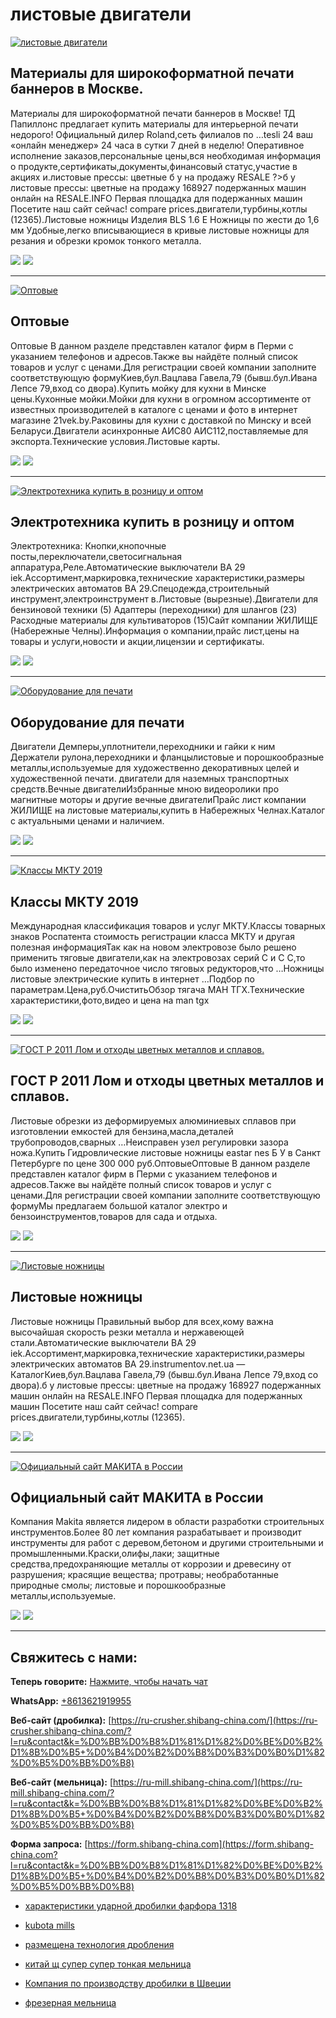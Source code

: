 # листовые двигатели

<a href="https://swt.shibang-china.com/?l=ru&img&k=%D0%BB%D0%B8%D1%81%D1%82%D0%BE%D0%B2%D1%8B%D0%B5+%D0%B4%D0%B2%D0%B8%D0%B3%D0%B0%D1%82%D0%B5%D0%BB%D0%B8" target="_blank">![листовые двигатели](http://static.shibang-china.com/all-800x300/1503.jpg)</a>

## Материалы для широкоформатной печати баннеров в Москве.
Материалы для широкоформатной печати баннеров в Москве! ТД Папиллонс предлагает купить материалы для интерьерной печати недорого! Официальный дилер Roland,сеть филиалов по …tesli 24 ваш &#171;онлайн менеджер&#187; 24 часа в сутки 7 дней в неделю! Оперативное исполнение заказов,персональные цены,вся необходимая информация о продукте,сертификаты,документы,финансовый статус,участие в акциях и.листовые прессы: цветные б у на продажу RESALE ?&gt;б у листовые прессы: цветные на продажу 168927 подержанных машин онлайн на RESALE.INFO Первая площадка для подержанных машин Посетите наш сайт сейчас! compare prices.двигатели,турбины,котлы (12365).Листовые ножницы Изделия BLS 1.6 E Ножницы по жести до 1,6 мм Удобные,легко вписывающиеся в кривые листовые ножницы для резания и обрезки кромок тонкого металла.


<a href="https://whatsapp.shibangsoft.com/WhatsApp.php" target="_blank" title="WhatsApp">![](http://static.shibang-china.com/icon/whatsapp.png)</a> <a href="https://swt.shibang-china.com/?l=ru&icon&k=%D0%BB%D0%B8%D1%81%D1%82%D0%BE%D0%B2%D1%8B%D0%B5+%D0%B4%D0%B2%D0%B8%D0%B3%D0%B0%D1%82%D0%B5%D0%BB%D0%B8" target="_blank">![](http://static.shibang-china.com/icon/chat-ru.png)</a>

---

<a href="https://swt.shibang-china.com/?l=ru&img&k=%D0%BB%D0%B8%D1%81%D1%82%D0%BE%D0%B2%D1%8B%D0%B5+%D0%B4%D0%B2%D0%B8%D0%B3%D0%B0%D1%82%D0%B5%D0%BB%D0%B8" target="_blank">![Оптовые](http://static.shibang-china.com/all-800x300/981.jpg)</a>

## Оптовые
Оптовые В данном разделе представлен каталог фирм в Перми с указанием телефонов и адресов.Также вы найдёте полный список товаров и услуг с ценами.Для регистрации своей компании заполните соответствующую формуКиев,бул.Вацлава Гавела,79 (бывш.бул.Ивана Лепсе 79,вход со двора).Купить мойку для кухни в Минске цены.Кухонные мойки.Мойки для кухни в огромном ассортименте от известных производителей в каталоге с ценами и фото в интернет магазине 21vek.by.Раковины для кухни с доставкой по Минску и всей Беларуси.Двигатели асинхронные АИС80 АИС112,поставляемые для экспорта.Технические условия.Листовые карты.


<a href="https://whatsapp.shibangsoft.com/WhatsApp.php" target="_blank" title="WhatsApp">![](http://static.shibang-china.com/icon/whatsapp.png)</a> <a href="https://swt.shibang-china.com/?l=ru&icon&k=%D0%BB%D0%B8%D1%81%D1%82%D0%BE%D0%B2%D1%8B%D0%B5+%D0%B4%D0%B2%D0%B8%D0%B3%D0%B0%D1%82%D0%B5%D0%BB%D0%B8" target="_blank">![](http://static.shibang-china.com/icon/chat-ru.png)</a>

---

<a href="https://swt.shibang-china.com/?l=ru&img&k=%D0%BB%D0%B8%D1%81%D1%82%D0%BE%D0%B2%D1%8B%D0%B5+%D0%B4%D0%B2%D0%B8%D0%B3%D0%B0%D1%82%D0%B5%D0%BB%D0%B8" target="_blank">![Электротехника купить в розницу и оптом](http://static.shibang-china.com/all-800x300/67.jpg)</a>

## Электротехника купить в розницу и оптом
Электротехника: Кнопки,кнопочные посты,переключатели,светосигнальная аппаратура,Реле.Автоматические выключатели ВА 29 iek.Ассортимент,маркировка,технические характеристики,размеры электрических автоматов ВА 29.Спецодежда,строительный инструмент,электроинструмент в.Листовые (вырезные).Двигатели для бензиновой техники (5) Адаптеры (переходники) для шлангов (23) Расходные материалы для культиваторов (15)Сайт компании ЖИЛИЩЕ (Набережные Челны).Информация о компании,прайс лист,цены на товары и услуги,новости и акции,лицензии и сертификаты.


<a href="https://whatsapp.shibangsoft.com/WhatsApp.php" target="_blank" title="WhatsApp">![](http://static.shibang-china.com/icon/whatsapp.png)</a> <a href="https://swt.shibang-china.com/?l=ru&icon&k=%D0%BB%D0%B8%D1%81%D1%82%D0%BE%D0%B2%D1%8B%D0%B5+%D0%B4%D0%B2%D0%B8%D0%B3%D0%B0%D1%82%D0%B5%D0%BB%D0%B8" target="_blank">![](http://static.shibang-china.com/icon/chat-ru.png)</a>

---

<a href="https://swt.shibang-china.com/?l=ru&img&k=%D0%BB%D0%B8%D1%81%D1%82%D0%BE%D0%B2%D1%8B%D0%B5+%D0%B4%D0%B2%D0%B8%D0%B3%D0%B0%D1%82%D0%B5%D0%BB%D0%B8" target="_blank">![Оборудование для печати](http://static.shibang-china.com/all-800x300/51.jpg)</a>

## Оборудование для печати
Двигатели Демперы,уплотнители,переходники и гайки к ним Держатели рулона,переходники и фланцылистовые и порошкообразные металлы,используемые для художественно декоративных целей и художественной печати. двигатели для наземных транспортных средств.Вечные двигателиИзбранные мною видеоролики про магнитные моторы и другие вечные двигателиПрайс лист компании ЖИЛИЩЕ на листовые материалы,купить в Набережных Челнах.Каталог с актуальными ценами и наличием.


<a href="https://whatsapp.shibangsoft.com/WhatsApp.php" target="_blank" title="WhatsApp">![](http://static.shibang-china.com/icon/whatsapp.png)</a> <a href="https://swt.shibang-china.com/?l=ru&icon&k=%D0%BB%D0%B8%D1%81%D1%82%D0%BE%D0%B2%D1%8B%D0%B5+%D0%B4%D0%B2%D0%B8%D0%B3%D0%B0%D1%82%D0%B5%D0%BB%D0%B8" target="_blank">![](http://static.shibang-china.com/icon/chat-ru.png)</a>

---

<a href="https://swt.shibang-china.com/?l=ru&img&k=%D0%BB%D0%B8%D1%81%D1%82%D0%BE%D0%B2%D1%8B%D0%B5+%D0%B4%D0%B2%D0%B8%D0%B3%D0%B0%D1%82%D0%B5%D0%BB%D0%B8" target="_blank">![Классы МКТУ 2019](http://static.shibang-china.com/all-800x300/851.jpg)</a>

## Классы МКТУ 2019
Международная классификация товаров и услуг МКТУ.Классы товарных знаков Роспатента стоимость регистрации класса МКТУ и другая полезная информацияТак как на новом электровозе было решено применить тяговые двигатели,как на электровозах серий С и С С,то было изменено передаточное число тяговых редукторов,что …Ножницы листовые электрические купить в интернет …Подбор по параметрам.Цена,руб.ОчиститьОбзор тягача МАН ТГХ.Технические характеристики,фото,видео и цена на man tgx


<a href="https://whatsapp.shibangsoft.com/WhatsApp.php" target="_blank" title="WhatsApp">![](http://static.shibang-china.com/icon/whatsapp.png)</a> <a href="https://swt.shibang-china.com/?l=ru&icon&k=%D0%BB%D0%B8%D1%81%D1%82%D0%BE%D0%B2%D1%8B%D0%B5+%D0%B4%D0%B2%D0%B8%D0%B3%D0%B0%D1%82%D0%B5%D0%BB%D0%B8" target="_blank">![](http://static.shibang-china.com/icon/chat-ru.png)</a>

---

<a href="https://swt.shibang-china.com/?l=ru&img&k=%D0%BB%D0%B8%D1%81%D1%82%D0%BE%D0%B2%D1%8B%D0%B5+%D0%B4%D0%B2%D0%B8%D0%B3%D0%B0%D1%82%D0%B5%D0%BB%D0%B8" target="_blank">![ГОСТ Р 2011 Лом и отходы цветных металлов и сплавов.](http://static.shibang-china.com/all-800x300/933.jpg)</a>

## ГОСТ Р 2011 Лом и отходы цветных металлов и сплавов.
Листовые обрезки из деформируемых алюминиевых сплавов при изготовлении емкостей для бензина,масла,деталей трубопроводов,сварных …Неисправен узел регулировки зазора ножа.Купить Гидровлические листовые ножницы eastar nes Б У в Санкт Петербурге по цене 300 000 руб.ОптовыеОптовые В данном разделе представлен каталог фирм в Перми с указанием телефонов и адресов.Также вы найдёте полный список товаров и услуг с ценами.Для регистрации своей компании заполните соответствующую формуМы предлагаем большой каталог электро и бензоинструментов,товаров для сада и отдыха.


<a href="https://whatsapp.shibangsoft.com/WhatsApp.php" target="_blank" title="WhatsApp">![](http://static.shibang-china.com/icon/whatsapp.png)</a> <a href="https://swt.shibang-china.com/?l=ru&icon&k=%D0%BB%D0%B8%D1%81%D1%82%D0%BE%D0%B2%D1%8B%D0%B5+%D0%B4%D0%B2%D0%B8%D0%B3%D0%B0%D1%82%D0%B5%D0%BB%D0%B8" target="_blank">![](http://static.shibang-china.com/icon/chat-ru.png)</a>

---

<a href="https://swt.shibang-china.com/?l=ru&img&k=%D0%BB%D0%B8%D1%81%D1%82%D0%BE%D0%B2%D1%8B%D0%B5+%D0%B4%D0%B2%D0%B8%D0%B3%D0%B0%D1%82%D0%B5%D0%BB%D0%B8" target="_blank">![Листовые ножницы](http://static.shibang-china.com/all-800x300/946.jpg)</a>

## Листовые ножницы
Листовые ножницы Правильный выбор для всех,кому важна высочайшая скорость резки металла и нержавеющей стали.Автоматические выключатели ВА 29 iek.Ассортимент,маркировка,технические характеристики,размеры электрических автоматов ВА 29.instrumentov.net.ua — КаталогКиев,бул.Вацлава Гавела,79 (бывш.бул.Ивана Лепсе 79,вход со двора).б у листовые прессы: цветные на продажу 168927 подержанных машин онлайн на RESALE.INFO Первая площадка для подержанных машин Посетите наш сайт сейчас! compare prices.двигатели,турбины,котлы (12365).


<a href="https://whatsapp.shibangsoft.com/WhatsApp.php" target="_blank" title="WhatsApp">![](http://static.shibang-china.com/icon/whatsapp.png)</a> <a href="https://swt.shibang-china.com/?l=ru&icon&k=%D0%BB%D0%B8%D1%81%D1%82%D0%BE%D0%B2%D1%8B%D0%B5+%D0%B4%D0%B2%D0%B8%D0%B3%D0%B0%D1%82%D0%B5%D0%BB%D0%B8" target="_blank">![](http://static.shibang-china.com/icon/chat-ru.png)</a>

---

<a href="https://swt.shibang-china.com/?l=ru&img&k=%D0%BB%D0%B8%D1%81%D1%82%D0%BE%D0%B2%D1%8B%D0%B5+%D0%B4%D0%B2%D0%B8%D0%B3%D0%B0%D1%82%D0%B5%D0%BB%D0%B8" target="_blank">![Официальный сайт МАКИТА в России](http://static.shibang-china.com/all-800x300/761.jpg)</a>

## Официальный сайт МАКИТА в России
Компания Makita является лидером в области разработки строительных инструментов.Более 80 лет компания разрабатывает и производит инструменты для работ с деревом,бетоном и другими строительными и промышленными.Краски,олифы,лаки; защитные средства,предохраняющие металлы от коррозии и древесину от разрушения; красящие вещества; протравы; необработанные природные смолы; листовые и порошкообразные металлы,используемые.

<a href="https://whatsapp.shibangsoft.com/WhatsApp.php" target="_blank" title="WhatsApp">![](http://static.shibang-china.com/icon/whatsapp.png)</a> <a href="https://swt.shibang-china.com/?l=ru&icon&k=%D0%BB%D0%B8%D1%81%D1%82%D0%BE%D0%B2%D1%8B%D0%B5+%D0%B4%D0%B2%D0%B8%D0%B3%D0%B0%D1%82%D0%B5%D0%BB%D0%B8" target="_blank">![](http://static.shibang-china.com/icon/chat-ru.png)</a>

---
## Свяжитесь с нами:

**Теперь говорите:** [Нажмите, чтобы начать чат](https://swt.shibang-china.com?l=ru&contact&k=%D0%BB%D0%B8%D1%81%D1%82%D0%BE%D0%B2%D1%8B%D0%B5+%D0%B4%D0%B2%D0%B8%D0%B3%D0%B0%D1%82%D0%B5%D0%BB%D0%B8)

**WhatsApp:**  [+8613621919955](https://whatsapp.shibangsoft.com/WhatsApp.php)

**Веб-сайт (дробилка):** [https://ru-crusher.shibang-china.com/](https://ru-crusher.shibang-china.com/?l=ru&contact&k=%D0%BB%D0%B8%D1%81%D1%82%D0%BE%D0%B2%D1%8B%D0%B5+%D0%B4%D0%B2%D0%B8%D0%B3%D0%B0%D1%82%D0%B5%D0%BB%D0%B8)

**Веб-сайт (мельница):** [https://ru-mill.shibang-china.com/](https://ru-mill.shibang-china.com/?l=ru&contact&k=%D0%BB%D0%B8%D1%81%D1%82%D0%BE%D0%B2%D1%8B%D0%B5+%D0%B4%D0%B2%D0%B8%D0%B3%D0%B0%D1%82%D0%B5%D0%BB%D0%B8)

**Форма запроса:** [https://form.shibang-china.com](https://form.shibang-china.com?l=ru&contact&k=%D0%BB%D0%B8%D1%81%D1%82%D0%BE%D0%B2%D1%8B%D0%B5+%D0%B4%D0%B2%D0%B8%D0%B3%D0%B0%D1%82%D0%B5%D0%BB%D0%B8)

* [характеристики ударной дробилки фарфора 1318](../135/%D1%85%D0%B0%D1%80%D0%B0%D0%BA%D1%82%D0%B5%D1%80%D0%B8%D1%81%D1%82%D0%B8%D0%BA%D0%B8%20%D1%83%D0%B4%D0%B0%D1%80%D0%BD%D0%BE%D0%B9%20%D0%B4%D1%80%D0%BE%D0%B1%D0%B8%D0%BB%D0%BA%D0%B8%20%D1%84%D0%B0%D1%80%D1%84%D0%BE%D1%80%D0%B0%201318.md)

* [kubota mills](../134/kubota%20mills.md)

* [размещена технология дробления](../131/%D1%80%D0%B0%D0%B7%D0%BC%D0%B5%D1%89%D0%B5%D0%BD%D0%B0%20%D1%82%D0%B5%D1%85%D0%BD%D0%BE%D0%BB%D0%BE%D0%B3%D0%B8%D1%8F%20%D0%B4%D1%80%D0%BE%D0%B1%D0%BB%D0%B5%D0%BD%D0%B8%D1%8F.md)

* [китай щ супер супер тонкая мельница](../131/%D0%BA%D0%B8%D1%82%D0%B0%D0%B9%20%D1%89%20%D1%81%D1%83%D0%BF%D0%B5%D1%80%20%D1%81%D1%83%D0%BF%D0%B5%D1%80%20%D1%82%D0%BE%D0%BD%D0%BA%D0%B0%D1%8F%20%D0%BC%D0%B5%D0%BB%D1%8C%D0%BD%D0%B8%D1%86%D0%B0.md)

* [Компания по производству дробилки в Швеции](../134/%D0%9A%D0%BE%D0%BC%D0%BF%D0%B0%D0%BD%D0%B8%D1%8F%20%D0%BF%D0%BE%20%D0%BF%D1%80%D0%BE%D0%B8%D0%B7%D0%B2%D0%BE%D0%B4%D1%81%D1%82%D0%B2%D1%83%20%D0%B4%D1%80%D0%BE%D0%B1%D0%B8%D0%BB%D0%BA%D0%B8%20%D0%B2%20%D0%A8%D0%B2%D0%B5%D1%86%D0%B8%D0%B8.md)

* [фрезерная мельница](../133/%D1%84%D1%80%D0%B5%D0%B7%D0%B5%D1%80%D0%BD%D0%B0%D1%8F%20%D0%BC%D0%B5%D0%BB%D1%8C%D0%BD%D0%B8%D1%86%D0%B0.md)